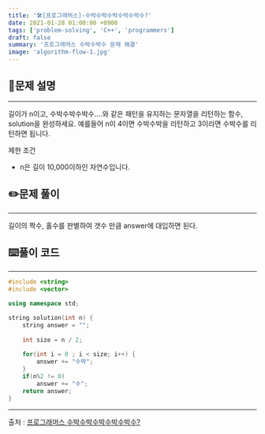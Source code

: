 ```yaml
---
title: '🛠️[프로그래머스]-수박수박수박수박수박수?'
date: 2021-01-28 01:00:00 +0900
tags: ['problem-solving', 'C++', 'programmers']
draft: false
summary: '프로그래머스 수박수박수 문제 해결'
image: 'algorithm-flow-1.jpg'
---
```


## 📖문제 설명
---
길이가 n이고, 수박수박수박수....와 같은 패턴을 유지하는 문자열을 리턴하는 함수, solution을 완성하세요. 예를들어 n이 4이면 수박수박을 리턴하고 3이라면 수박수를 리턴하면 됩니다.

제한 조건
- n은 길이 10,000이하인 자연수입니다.

## ✏️문제 풀이
---
길이의 짝수, 홀수를 판별하여 갯수 만큼 answer에 대입하면 된다.

## ⌨️풀이 코드
---
```cpp
#include <string>
#include <vector>

using namespace std;

string solution(int n) {
    string answer = "";
    
    int size = n / 2;
    
    for(int i = 0 ; i < size; i++) {
        answer += "수박";
    }    
    if(n%2 != 0)
        answer += "수";
    return answer;
}
```
---
출처 : [프로그래머스 수박수박수박수박수박수?](https://programmers.co.kr/learn/courses/30/lessons/12922)